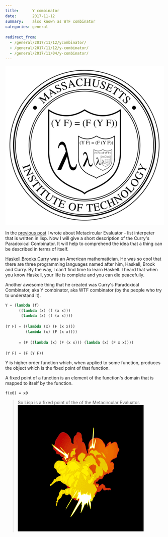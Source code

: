 ```yaml
---
title:      Y combinator
date:       2017-11-12
summary:    also known as WTF combinator
categories: general

redirect_from:
  - /general/2017/11/12/ycombinator/
  - /general/2017/11/12/y-combinator/
  - /general/2017/11/04/y-combinator/
---
```


![mit-logo](/images/2017-11-12-mit-logo.svg)

In the [previous post](/general/2017/11/04/lisp-interpreter-in-lisp/) I wrote about Metacircular Evaluator - list interpeter that is written in lisp. Now I will give a short description of the Curry's Paradoxical Combinator. It will help to comprehend the idea that a thing can be described in terms of itself.

[Haskell Brooks Curry](https://en.wikipedia.org/wiki/Haskell_Curry) was an American mathematician. He was so cool that there are three programming languages named after him, Haskell, Brook and Curry. By the way, I can't find time to learn Haskell. I heard that when you know Haskell, your life is complete and you can die peacefully.

Another awesome thing that he created was Curry's Paradoxical Combinator, aka Y combinator, aka WTF combinator (by the people who try to understand it).

```lisp
Y = (lambda (f)
      ((lambda (x) (f (x x)))
       (lambda (x) (f (x x))))

(Y F) = ((lambda (x) (F (x x)))
         (lambda (x) (F (x x))))

      = (F ((lambda (x) (F (x x))) (lambda (x) (F x x))))

(Y F) = (F (Y F))
```

Y is higher order function which, when applied to some function, produces the object which is the fixed point of that function.

A fixed point of a function is an element of the function's domain that is mapped to itself by the function.

```
f(x0) = x0
```

> So Lisp is a fixed point of the of the Metacircular Evaluator.
![explosion](/images/2017-11-12-explosion.gif)
